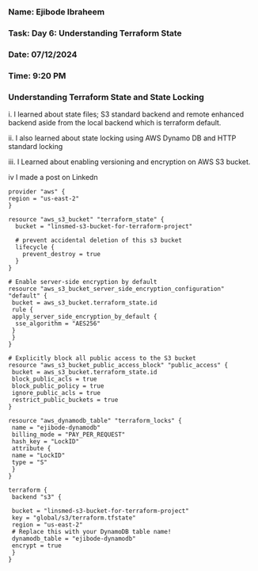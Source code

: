 ### Name: Ejibode Ibraheem
### Task: Day 6: Understanding Terraform State
### Date: 07/12/2024
### Time: 9:20 PM

### Understanding Terraform State and State Locking

i. I learned about state files; S3 standard backend and remote enhanced backend aside from the local backend which is terraform default.

ii. I also learned about state locking using AWS Dynamo DB and HTTP standard locking 

iii. I Learned about enabling versioning and encryption on AWS S3 bucket.

iv  I made a post on Linkedn 
```
provider "aws" {
region = "us-east-2"
}

resource "aws_s3_bucket" "terraform_state" {
  bucket = "linsmed-s3-bucket-for-terraform-project"

  # prevent accidental deletion of this s3 bucket
  lifecycle {
    prevent_destroy = true
  }
}

# Enable server-side encryption by default
resource "aws_s3_bucket_server_side_encryption_configuration" "default" {
 bucket = aws_s3_bucket.terraform_state.id
 rule {
 apply_server_side_encryption_by_default {
  sse_algorithm = "AES256"
 }
 }
}

# Explicitly block all public access to the S3 bucket
resource "aws_s3_bucket_public_access_block" "public_access" {
 bucket = aws_s3_bucket.terraform_state.id
 block_public_acls = true
 block_public_policy = true
 ignore_public_acls = true
 restrict_public_buckets = true
}

resource "aws_dynamodb_table" "terraform_locks" {
 name = "ejibode-dynamodb"
 billing_mode = "PAY_PER_REQUEST"
 hash_key = "LockID"
 attribute {
 name = "LockID"
 type = "S"
 }
}

terraform {
 backend "s3" {
 
 bucket = "linsmed-s3-bucket-for-terraform-project"
 key = "global/s3/terraform.tfstate"
 region = "us-east-2"
 # Replace this with your DynamoDB table name!
 dynamodb_table = "ejibode-dynamodb"
 encrypt = true
 }
}
```